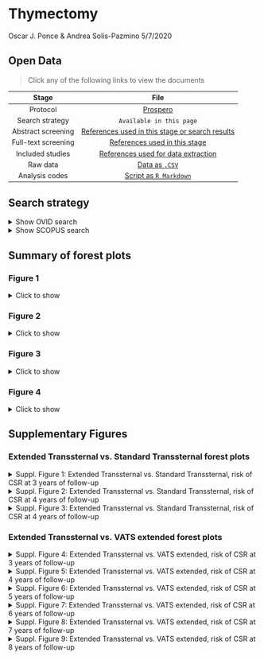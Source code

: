 Thymectomy
================
Oscar J. Ponce & Andrea Solis-Pazmino
5/7/2020

## Open Data

> Click any of the following links to view the documents

|        Stage        |                                                                              File                                                                              |
| :-----------------: | :------------------------------------------------------------------------------------------------------------------------------------------------------------: |
|      Protocol       |                                       [Prospero](https://www.crd.york.ac.uk/prospero/display_record.php?RecordID=166827)                                       |
|   Search strategy   |                                                                    `Available in this page`                                                                    |
| Abstract screening  | [References used in this stage or search results](https://github.com/ponceoscarj/Thymectomy/blob/master/Screening_results/articles_for_abstract_screening.txt) |
| Full-text screening |          [References used in this stage](https://github.com/ponceoscarj/Thymectomy/blob/master/Screening_results/articles_for_fulltext_screening.txt)          |
|  Included studies   |              [References used for data extraction](https://github.com/ponceoscarj/Thymectomy/blob/master/Screening_results/included_articles.txt)              |
|      Raw data       |                              [Data as `.CSV`](https://github.com/ponceoscarj/Thymectomy/blob/master/Data/thymectomy_outcomes.csv)                              |
|   Analysis codes    |                             [Script as `R Markdown`](https://github.com/ponceoscarj/Thymectomy/blob/master/Thymectomy_results.Rmd)                             |

## Search strategy

<details>

<summary>Show OVID search</summary>

<!--html_preserve-->

<style>html {
  font-family: -apple-system, BlinkMacSystemFont, 'Segoe UI', Roboto, Oxygen, Ubuntu, Cantarell, 'Helvetica Neue', 'Fira Sans', 'Droid Sans', Arial, sans-serif;
}

#idvigjcqkk .gt_table {
  display: table;
  border-collapse: collapse;
  margin-left: auto;
  margin-right: auto;
  color: #333333;
  font-size: small;
  background-color: #FFFFFF;
  width: auto;
  border-top-style: solid;
  border-top-width: 2px;
  border-top-color: #A8A8A8;
  border-right-style: none;
  border-right-width: 2px;
  border-right-color: #D3D3D3;
  border-bottom-style: solid;
  border-bottom-width: 2px;
  border-bottom-color: #A8A8A8;
  border-left-style: none;
  border-left-width: 2px;
  border-left-color: #D3D3D3;
}

#idvigjcqkk .gt_heading {
  background-color: #FFFFFF;
  text-align: center;
  border-bottom-color: #FFFFFF;
  border-left-style: none;
  border-left-width: 1px;
  border-left-color: #D3D3D3;
  border-right-style: none;
  border-right-width: 1px;
  border-right-color: #D3D3D3;
}

#idvigjcqkk .gt_title {
  color: #333333;
  font-size: 125%;
  font-weight: initial;
  padding-top: 4px;
  padding-bottom: 4px;
  border-bottom-color: #FFFFFF;
  border-bottom-width: 0;
}

#idvigjcqkk .gt_subtitle {
  color: #333333;
  font-size: 85%;
  font-weight: initial;
  padding-top: 0;
  padding-bottom: 4px;
  border-top-color: #FFFFFF;
  border-top-width: 0;
}

#idvigjcqkk .gt_bottom_border {
  border-bottom-style: solid;
  border-bottom-width: 2px;
  border-bottom-color: #D3D3D3;
}

#idvigjcqkk .gt_col_headings {
  border-top-style: solid;
  border-top-width: 0.5px;
  border-top-color: #D3D3D3;
  border-bottom-style: solid;
  border-bottom-width: 0.5px;
  border-bottom-color: #D3D3D3;
  border-left-style: none;
  border-left-width: 1px;
  border-left-color: #D3D3D3;
  border-right-style: none;
  border-right-width: 1px;
  border-right-color: #D3D3D3;
}

#idvigjcqkk .gt_col_heading {
  color: #333333;
  background-color: #FFFFFF;
  font-size: 100%;
  font-weight: normal;
  text-transform: inherit;
  border-left-style: none;
  border-left-width: 1px;
  border-left-color: #D3D3D3;
  border-right-style: none;
  border-right-width: 1px;
  border-right-color: #D3D3D3;
  vertical-align: bottom;
  padding-top: 5px;
  padding-bottom: 6px;
  padding-left: 5px;
  padding-right: 5px;
  overflow-x: hidden;
}

#idvigjcqkk .gt_column_spanner_outer {
  color: #333333;
  background-color: #FFFFFF;
  font-size: 100%;
  font-weight: normal;
  text-transform: inherit;
  padding-top: 0;
  padding-bottom: 0;
  padding-left: 4px;
  padding-right: 4px;
}

#idvigjcqkk .gt_column_spanner_outer:first-child {
  padding-left: 0;
}

#idvigjcqkk .gt_column_spanner_outer:last-child {
  padding-right: 0;
}

#idvigjcqkk .gt_column_spanner {
  border-bottom-style: solid;
  border-bottom-width: 0.5px;
  border-bottom-color: #D3D3D3;
  vertical-align: bottom;
  padding-top: 5px;
  padding-bottom: 6px;
  overflow-x: hidden;
  display: inline-block;
  width: 100%;
}

#idvigjcqkk .gt_group_heading {
  padding: 8px;
  color: #333333;
  background-color: #FFFFFF;
  font-size: 100%;
  font-weight: initial;
  text-transform: inherit;
  border-top-style: solid;
  border-top-width: 2px;
  border-top-color: #D3D3D3;
  border-bottom-style: solid;
  border-bottom-width: 2px;
  border-bottom-color: #D3D3D3;
  border-left-style: none;
  border-left-width: 1px;
  border-left-color: #D3D3D3;
  border-right-style: none;
  border-right-width: 1px;
  border-right-color: #D3D3D3;
  vertical-align: middle;
}

#idvigjcqkk .gt_empty_group_heading {
  padding: 0.5px;
  color: #333333;
  background-color: #FFFFFF;
  font-size: 100%;
  font-weight: initial;
  border-top-style: solid;
  border-top-width: 2px;
  border-top-color: #D3D3D3;
  border-bottom-style: solid;
  border-bottom-width: 2px;
  border-bottom-color: #D3D3D3;
  vertical-align: middle;
}

#idvigjcqkk .gt_striped {
  background-color: rgba(128, 128, 128, 0.05);
}

#idvigjcqkk .gt_from_md > :first-child {
  margin-top: 0;
}

#idvigjcqkk .gt_from_md > :last-child {
  margin-bottom: 0;
}

#idvigjcqkk .gt_row {
  padding-top: 5px;
  padding-bottom: 5px;
  padding-left: 5px;
  padding-right: 5px;
  margin: 10px;
  border-top-style: solid;
  border-top-width: 1px;
  border-top-color: #D3D3D3;
  border-left-style: none;
  border-left-width: 1px;
  border-left-color: #D3D3D3;
  border-right-style: none;
  border-right-width: 1px;
  border-right-color: #D3D3D3;
  vertical-align: middle;
  overflow-x: hidden;
}

#idvigjcqkk .gt_stub {
  color: #333333;
  background-color: #FFFFFF;
  font-size: 100%;
  font-weight: initial;
  text-transform: inherit;
  border-right-style: solid;
  border-right-width: 2px;
  border-right-color: #D3D3D3;
  padding-left: 12px;
}

#idvigjcqkk .gt_summary_row {
  color: #333333;
  background-color: #FFFFFF;
  text-transform: inherit;
  padding-top: 8px;
  padding-bottom: 8px;
  padding-left: 5px;
  padding-right: 5px;
}

#idvigjcqkk .gt_first_summary_row {
  padding-top: 8px;
  padding-bottom: 8px;
  padding-left: 5px;
  padding-right: 5px;
  border-top-style: solid;
  border-top-width: 2px;
  border-top-color: #D3D3D3;
}

#idvigjcqkk .gt_grand_summary_row {
  color: #333333;
  background-color: #FFFFFF;
  text-transform: inherit;
  padding-top: 8px;
  padding-bottom: 8px;
  padding-left: 5px;
  padding-right: 5px;
}

#idvigjcqkk .gt_first_grand_summary_row {
  padding-top: 8px;
  padding-bottom: 8px;
  padding-left: 5px;
  padding-right: 5px;
  border-top-style: double;
  border-top-width: 6px;
  border-top-color: #D3D3D3;
}

#idvigjcqkk .gt_table_body {
  border-top-style: solid;
  border-top-width: 2px;
  border-top-color: #D3D3D3;
  border-bottom-style: solid;
  border-bottom-width: 2px;
  border-bottom-color: #D3D3D3;
}

#idvigjcqkk .gt_footnotes {
  color: #333333;
  background-color: #FFFFFF;
  border-bottom-style: none;
  border-bottom-width: 2px;
  border-bottom-color: #D3D3D3;
  border-left-style: none;
  border-left-width: 2px;
  border-left-color: #D3D3D3;
  border-right-style: none;
  border-right-width: 2px;
  border-right-color: #D3D3D3;
}

#idvigjcqkk .gt_footnote {
  margin: 0px;
  font-size: 90%;
  padding: 4px;
}

#idvigjcqkk .gt_sourcenotes {
  color: #333333;
  background-color: #FFFFFF;
  border-bottom-style: none;
  border-bottom-width: 2px;
  border-bottom-color: #D3D3D3;
  border-left-style: none;
  border-left-width: 2px;
  border-left-color: #D3D3D3;
  border-right-style: none;
  border-right-width: 2px;
  border-right-color: #D3D3D3;
}

#idvigjcqkk .gt_sourcenote {
  font-size: 90%;
  padding: 4px;
}

#idvigjcqkk .gt_left {
  text-align: left;
}

#idvigjcqkk .gt_center {
  text-align: center;
}

#idvigjcqkk .gt_right {
  text-align: right;
  font-variant-numeric: tabular-nums;
}

#idvigjcqkk .gt_font_normal {
  font-weight: normal;
}

#idvigjcqkk .gt_font_bold {
  font-weight: bold;
}

#idvigjcqkk .gt_font_italic {
  font-style: italic;
}

#idvigjcqkk .gt_super {
  font-size: 65%;
}

#idvigjcqkk .gt_footnote_marks {
  font-style: italic;
  font-size: 65%;
}
</style>

<div id="idvigjcqkk" style="overflow-x:auto;overflow-y:auto;width:auto;height:auto;">

<table class="gt_table">

<thead class="gt_header">

<tr>

<th colspan="2" class="gt_heading gt_title gt_font_normal" style>

<strong>Ovid Search</strong>

</th>

</tr>

<tr>

<th colspan="2" class="gt_heading gt_subtitle gt_font_normal gt_bottom_border" style>

Databases: EBM Reviews - Cochrane Central Register of Controlled Trials
April 2019, EBM Reviews - Cochrane Database of Systematic Reviews 2005
to May 2, 2019, Embase 1974 to 2019 May 03, Ovid MEDLINE(R) and Epub
Ahead of Print, In-Process & Other Non-Indexed Citations and Daily 1946
to May 03, 2019

</th>

</tr>

</thead>

<thead class="gt_col_headings">

<tr>

<th class="gt_col_heading gt_columns_bottom_border gt_left" rowspan="1" colspan="1">

<strong>Search <br> line</strong>

</th>

<th class="gt_col_heading gt_columns_bottom_border gt_left" rowspan="1" colspan="1">

<strong>Search <br> terms</strong>

</th>

</tr>

</thead>

<tbody class="gt_table_body">

<tr>

<td class="gt_row gt_left">

1

</td>

<td class="gt_row gt_left">

exp Myasthenia Gravis/

</td>

</tr>

<tr>

<td class="gt_row gt_left">

2

</td>

<td class="gt_row gt_left">

(“erb goldflam disease” or “myasthenia gravis”).ti,ab,hw,kw.

</td>

</tr>

<tr>

<td class="gt_row gt_left">

3

</td>

<td class="gt_row gt_left">

1 or 2

</td>

</tr>

<tr>

<td class="gt_row gt_left">

4

</td>

<td class="gt_row gt_left">

exp Thymectomy/

</td>

</tr>

<tr>

<td class="gt_row gt_left">

5

</td>

<td class="gt_row gt_left">

((thymus adj3 (extirpation\* or remov*)) or thymectom* or
thymectomia\*).ti,ab,hw,kw.

</td>

</tr>

<tr>

<td class="gt_row gt_left">

6

</td>

<td class="gt_row gt_left">

4 or 5

</td>

</tr>

<tr>

<td class="gt_row gt_left">

7

</td>

<td class="gt_row gt_left">

3 and 6

</td>

</tr>

<tr>

<td class="gt_row gt_left">

8

</td>

<td class="gt_row gt_left">

exp meta analysis/

</td>

</tr>

<tr>

<td class="gt_row gt_left">

9

</td>

<td class="gt_row gt_left">

exp Meta-Analysis as Topic/

</td>

</tr>

<tr>

<td class="gt_row gt_left">

10

</td>

<td class="gt_row gt_left">

exp “systematic review”/

</td>

</tr>

<tr>

<td class="gt_row gt_left">

11

</td>

<td class="gt_row gt_left">

exp controlled study/

</td>

</tr>

<tr>

<td class="gt_row gt_left">

12

</td>

<td class="gt_row gt_left">

exp Randomized Controlled Trial/

</td>

</tr>

<tr>

<td class="gt_row gt_left">

13

</td>

<td class="gt_row gt_left">

exp triple blind procedure/

</td>

</tr>

<tr>

<td class="gt_row gt_left">

14

</td>

<td class="gt_row gt_left">

exp Double-Blind Method/

</td>

</tr>

<tr>

<td class="gt_row gt_left">

15

</td>

<td class="gt_row gt_left">

exp Single-Blind Method/

</td>

</tr>

<tr>

<td class="gt_row gt_left">

16

</td>

<td class="gt_row gt_left">

exp latin square design/

</td>

</tr>

<tr>

<td class="gt_row gt_left">

17

</td>

<td class="gt_row gt_left">

exp Placebos/

</td>

</tr>

<tr>

<td class="gt_row gt_left">

18

</td>

<td class="gt_row gt_left">

exp Placebo Effect/

</td>

</tr>

<tr>

<td class="gt_row gt_left">

19

</td>

<td class="gt_row gt_left">

exp comparative study/

</td>

</tr>

<tr>

<td class="gt_row gt_left">

20

</td>

<td class="gt_row gt_left">

exp intervention studies/

</td>

</tr>

<tr>

<td class="gt_row gt_left">

21

</td>

<td class="gt_row gt_left">

exp Cross-Sectional Studies/

</td>

</tr>

<tr>

<td class="gt_row gt_left">

22

</td>

<td class="gt_row gt_left">

exp Cohort Studies/

</td>

</tr>

<tr>

<td class="gt_row gt_left">

23

</td>

<td class="gt_row gt_left">

exp longitudinal study/

</td>

</tr>

<tr>

<td class="gt_row gt_left">

24

</td>

<td class="gt_row gt_left">

exp retrospective study/

</td>

</tr>

<tr>

<td class="gt_row gt_left">

25

</td>

<td class="gt_row gt_left">

exp prospective study/

</td>

</tr>

<tr>

<td class="gt_row gt_left">

26

</td>

<td class="gt_row gt_left">

exp observational study/

</td>

</tr>

<tr>

<td class="gt_row gt_left">

27

</td>

<td class="gt_row gt_left">

exp clinical trial/

</td>

</tr>

<tr>

<td class="gt_row gt_left">

28

</td>

<td class="gt_row gt_left">

clinical study/

</td>

</tr>

<tr>

<td class="gt_row gt_left">

29

</td>

<td class="gt_row gt_left">

exp Evaluation Studies/

</td>

</tr>

<tr>

<td class="gt_row gt_left">

30

</td>

<td class="gt_row gt_left">

exp Evaluation Studies as Topic/

</td>

</tr>

<tr>

<td class="gt_row gt_left">

31

</td>

<td class="gt_row gt_left">

exp experimental study/

</td>

</tr>

<tr>

<td class="gt_row gt_left">

32

</td>

<td class="gt_row gt_left">

exp quasi experimental study/

</td>

</tr>

<tr>

<td class="gt_row gt_left">

33

</td>

<td class="gt_row gt_left">

exp case-control studies/

</td>

</tr>

<tr>

<td class="gt_row gt_left">

34

</td>

<td class="gt_row gt_left">

exp confidence interval/

</td>

</tr>

<tr>

<td class="gt_row gt_left">

35

</td>

<td class="gt_row gt_left">

exp regression analysis/

</td>

</tr>

<tr>

<td class="gt_row gt_left">

36

</td>

<td class="gt_row gt_left">

exp proportional hazards model/

</td>

</tr>

<tr>

<td class="gt_row gt_left">

37

</td>

<td class="gt_row gt_left">

exp multivariate analysis/

</td>

</tr>

<tr>

<td class="gt_row gt_left">

38

</td>

<td class="gt_row gt_left">

exp follow up studies/

</td>

</tr>

<tr>

<td class="gt_row gt_left">

39

</td>

<td class="gt_row gt_left">

((meta adj analys*) or metaanalys* or (systematic\* adj3 review*) or
(control* adj3 study) or (control\* adj3 trial) or (randomized adj3
study) or (randomized adj3 trial) or (randomised adj3 study) or
(randomised adj3 trial) or “pragmatic clinical trial” or (random\* adj1
allocat*) or (doubl* adj blind*) or (doubl* adj mask*) or (singl* adj
blind*) or (singl* adj mask*) or (tripl* adj blind*) or (tripl* adj
mask*) or (trebl* adj blind*) or (trebl* adj mask*) or “latin square” or
placebo* or nocebo\* or multivariate or “comparative study” or
“comparative survey” or “comparative analysis” or (intervention\* adj2
study) or (intervention\* adj2 trial) or “cross-sectional study” or
“cross-sectional analysis” or “cross-sectional survey” or
“cross-sectional design” or “prevalence study” or “prevalence
analysis” or “prevalence survey” or “disease frequency study” or
“disease frequency analysis” or “disease frequency survey” or cohort\*
or “longitudinal study” or “longitudinal survey” or “longitudinal
analysis” or “longitudinal evaluation” or longitudinal\* or
((retrospective or “ex post facto”) adj3 (study or survey or analysis or
design)) or retrospectiv\* or “prospective study” or “prospective
survey” or “prospective analysis” or prospectiv\* or ((“follow-up” or
followup) adj (stud\* or survey or analysis)) or ((observation or
observational) adj (study or survey or analysis)) or “case study” or
“case series” or “clinical series” or “case studies” or “clinical
study” or “clinical trial” or ((“phase 0” or “phase 1” or “phase I” or
“phase 2” or “phase II” or “phase 3” or “phase III” or “phase 4” or
“phase IV”) adj5 (trial or study)) or “evaluation study” or
“evaluation survey” or “evaluation analysis” or “experimental study”
or “experimental analysis” or “quasi experimental study” or “quasi
experimental analysis” or “quasiexperimental study” or
“quasiexperimental analysis” or ((correlation\* adj2 study) or
(correlation\* adj2 analys*)) or “case control study” or “case base
study” or “case referrent study” or “case referent study” or “case
referent study” or “case compeer study” or “case comparison study” or
“matched case control” or “multicenter study” or “multi-center study”
or “odds ratio” or “confidence interval” or “regression analysis” or
“least square” or “least squares” or (hazard* adj (model\* or analys\*
or regression or ratio or ratios)) or “Cox model” or “Cox multivariate
analyses” or “Cox multivariate analysis” or “Cox regression” or “Cox
survival analyses” or “Cox survival analysis” or “Cox survival model” or
“change analysis” or ((study or trial or random\* or control*) and
compar*)).mp,pt.

</td>

</tr>

<tr>

<td class="gt_row gt_left">

40

</td>

<td class="gt_row gt_left">

or/8-39

</td>

</tr>

<tr>

<td class="gt_row gt_left">

41

</td>

<td class="gt_row gt_left">

7 and 40

</td>

</tr>

<tr>

<td class="gt_row gt_left">

42

</td>

<td class="gt_row gt_left">

limit 41 to (“all adult (19 plus years)” or “young adult (19 to 24
years)” or “adult (19 to 44 years)” or “young adult and adult (19-24 and
19-44)” or “middle age (45 to 64 years)” or “middle aged (45 plus
years)” or “all aged (65 and over)” or “aged (80 and over)”) \[Limit
not valid in CCTR,CDSR,Embase; records were retained\]

</td>

</tr>

<tr>

<td class="gt_row gt_left">

43

</td>

<td class="gt_row gt_left">

limit 42 to (adult \<18 to 64 years\> or aged \<65+ years\>) \[Limit not
valid in CCTR,CDSR,Ovid MEDLINE(R),Ovid MEDLINE(R) Daily Update,Ovid
MEDLINE(R) In-Process,Ovid MEDLINE(R) Publisher; records were retained\]

</td>

</tr>

<tr>

<td class="gt_row gt_left">

44

</td>

<td class="gt_row gt_left">

limit 41 to (“all infant (birth to 23 months)” or “all child (0 to 18
years)” or “newborn infant (birth to 1 month)” or “infant (1 to 23
months)” or “preschool child (2 to 5 years)” or “child (6 to 12 years)”
or “adolescent (13 to 18 years)”) \[Limit not valid in CCTR,CDSR,Embase;
records were retained\]

</td>

</tr>

<tr>

<td class="gt_row gt_left">

45

</td>

<td class="gt_row gt_left">

limit 44 to (embryo or infant or child or preschool child \<1 to 6
years\> or school child \<7 to 12 years\> or adolescent \<13 to 17
years\>) \[Limit not valid in CCTR,CDSR,Ovid MEDLINE(R),Ovid MEDLINE(R)
Daily Update,Ovid MEDLINE(R) In-Process,Ovid MEDLINE(R) Publisher;
records were retained\]

</td>

</tr>

<tr>

<td class="gt_row gt_left">

46

</td>

<td class="gt_row gt_left">

45 not 43

</td>

</tr>

<tr>

<td class="gt_row gt_left">

47

</td>

<td class="gt_row gt_left">

41 not 46

</td>

</tr>

<tr>

<td class="gt_row gt_left">

48

</td>

<td class="gt_row gt_left">

limit 47 to (editorial or erratum or note or addresses or autobiography
or bibliography or biography or blogs or comment or dictionary or
directory or interactive tutorial or interview or lectures or legal
cases or legislation or news or newspaper article or overall or patient
education handout or periodical index or portraits or published erratum
or video-audio media or webcasts) \[Limit not valid in
CCTR,CDSR,Embase,Ovid MEDLINE(R),Ovid MEDLINE(R) Daily Update,Ovid
MEDLINE(R) In-Process,Ovid MEDLINE(R) Publisher; records were retained\]

</td>

</tr>

<tr>

<td class="gt_row gt_left">

49

</td>

<td class="gt_row gt_left">

from 48 keep 1-2

</td>

</tr>

<tr>

<td class="gt_row gt_left">

50

</td>

<td class="gt_row gt_left">

(47 not 48) or 49

</td>

</tr>

<tr>

<td class="gt_row gt_left">

51

</td>

<td class="gt_row gt_left">

remove duplicates from 50

</td>

</tr>

</tbody>

</table>

</div>

<!--/html_preserve-->

</details>

<details>

<summary>Show SCOPUS search</summary>

<!--html_preserve-->

<style>html {
  font-family: -apple-system, BlinkMacSystemFont, 'Segoe UI', Roboto, Oxygen, Ubuntu, Cantarell, 'Helvetica Neue', 'Fira Sans', 'Droid Sans', Arial, sans-serif;
}

#ntqgaccnyi .gt_table {
  display: table;
  border-collapse: collapse;
  margin-left: auto;
  margin-right: auto;
  color: #333333;
  font-size: small;
  background-color: #FFFFFF;
  width: auto;
  border-top-style: solid;
  border-top-width: 2px;
  border-top-color: #A8A8A8;
  border-right-style: none;
  border-right-width: 2px;
  border-right-color: #D3D3D3;
  border-bottom-style: solid;
  border-bottom-width: 2px;
  border-bottom-color: #A8A8A8;
  border-left-style: none;
  border-left-width: 2px;
  border-left-color: #D3D3D3;
}

#ntqgaccnyi .gt_heading {
  background-color: #FFFFFF;
  text-align: center;
  border-bottom-color: #FFFFFF;
  border-left-style: none;
  border-left-width: 1px;
  border-left-color: #D3D3D3;
  border-right-style: none;
  border-right-width: 1px;
  border-right-color: #D3D3D3;
}

#ntqgaccnyi .gt_title {
  color: #333333;
  font-size: 125%;
  font-weight: initial;
  padding-top: 4px;
  padding-bottom: 4px;
  border-bottom-color: #FFFFFF;
  border-bottom-width: 0;
}

#ntqgaccnyi .gt_subtitle {
  color: #333333;
  font-size: 85%;
  font-weight: initial;
  padding-top: 0;
  padding-bottom: 4px;
  border-top-color: #FFFFFF;
  border-top-width: 0;
}

#ntqgaccnyi .gt_bottom_border {
  border-bottom-style: solid;
  border-bottom-width: 2px;
  border-bottom-color: #D3D3D3;
}

#ntqgaccnyi .gt_col_headings {
  border-top-style: solid;
  border-top-width: 0.5px;
  border-top-color: #D3D3D3;
  border-bottom-style: solid;
  border-bottom-width: 0.5px;
  border-bottom-color: #D3D3D3;
  border-left-style: none;
  border-left-width: 1px;
  border-left-color: #D3D3D3;
  border-right-style: none;
  border-right-width: 1px;
  border-right-color: #D3D3D3;
}

#ntqgaccnyi .gt_col_heading {
  color: #333333;
  background-color: #FFFFFF;
  font-size: 100%;
  font-weight: normal;
  text-transform: inherit;
  border-left-style: none;
  border-left-width: 1px;
  border-left-color: #D3D3D3;
  border-right-style: none;
  border-right-width: 1px;
  border-right-color: #D3D3D3;
  vertical-align: bottom;
  padding-top: 5px;
  padding-bottom: 6px;
  padding-left: 5px;
  padding-right: 5px;
  overflow-x: hidden;
}

#ntqgaccnyi .gt_column_spanner_outer {
  color: #333333;
  background-color: #FFFFFF;
  font-size: 100%;
  font-weight: normal;
  text-transform: inherit;
  padding-top: 0;
  padding-bottom: 0;
  padding-left: 4px;
  padding-right: 4px;
}

#ntqgaccnyi .gt_column_spanner_outer:first-child {
  padding-left: 0;
}

#ntqgaccnyi .gt_column_spanner_outer:last-child {
  padding-right: 0;
}

#ntqgaccnyi .gt_column_spanner {
  border-bottom-style: solid;
  border-bottom-width: 0.5px;
  border-bottom-color: #D3D3D3;
  vertical-align: bottom;
  padding-top: 5px;
  padding-bottom: 6px;
  overflow-x: hidden;
  display: inline-block;
  width: 100%;
}

#ntqgaccnyi .gt_group_heading {
  padding: 8px;
  color: #333333;
  background-color: #FFFFFF;
  font-size: 100%;
  font-weight: initial;
  text-transform: inherit;
  border-top-style: solid;
  border-top-width: 2px;
  border-top-color: #D3D3D3;
  border-bottom-style: solid;
  border-bottom-width: 2px;
  border-bottom-color: #D3D3D3;
  border-left-style: none;
  border-left-width: 1px;
  border-left-color: #D3D3D3;
  border-right-style: none;
  border-right-width: 1px;
  border-right-color: #D3D3D3;
  vertical-align: middle;
}

#ntqgaccnyi .gt_empty_group_heading {
  padding: 0.5px;
  color: #333333;
  background-color: #FFFFFF;
  font-size: 100%;
  font-weight: initial;
  border-top-style: solid;
  border-top-width: 2px;
  border-top-color: #D3D3D3;
  border-bottom-style: solid;
  border-bottom-width: 2px;
  border-bottom-color: #D3D3D3;
  vertical-align: middle;
}

#ntqgaccnyi .gt_striped {
  background-color: rgba(128, 128, 128, 0.05);
}

#ntqgaccnyi .gt_from_md > :first-child {
  margin-top: 0;
}

#ntqgaccnyi .gt_from_md > :last-child {
  margin-bottom: 0;
}

#ntqgaccnyi .gt_row {
  padding-top: 5px;
  padding-bottom: 5px;
  padding-left: 5px;
  padding-right: 5px;
  margin: 10px;
  border-top-style: solid;
  border-top-width: 1px;
  border-top-color: #D3D3D3;
  border-left-style: none;
  border-left-width: 1px;
  border-left-color: #D3D3D3;
  border-right-style: none;
  border-right-width: 1px;
  border-right-color: #D3D3D3;
  vertical-align: middle;
  overflow-x: hidden;
}

#ntqgaccnyi .gt_stub {
  color: #333333;
  background-color: #FFFFFF;
  font-size: 100%;
  font-weight: initial;
  text-transform: inherit;
  border-right-style: solid;
  border-right-width: 2px;
  border-right-color: #D3D3D3;
  padding-left: 12px;
}

#ntqgaccnyi .gt_summary_row {
  color: #333333;
  background-color: #FFFFFF;
  text-transform: inherit;
  padding-top: 8px;
  padding-bottom: 8px;
  padding-left: 5px;
  padding-right: 5px;
}

#ntqgaccnyi .gt_first_summary_row {
  padding-top: 8px;
  padding-bottom: 8px;
  padding-left: 5px;
  padding-right: 5px;
  border-top-style: solid;
  border-top-width: 2px;
  border-top-color: #D3D3D3;
}

#ntqgaccnyi .gt_grand_summary_row {
  color: #333333;
  background-color: #FFFFFF;
  text-transform: inherit;
  padding-top: 8px;
  padding-bottom: 8px;
  padding-left: 5px;
  padding-right: 5px;
}

#ntqgaccnyi .gt_first_grand_summary_row {
  padding-top: 8px;
  padding-bottom: 8px;
  padding-left: 5px;
  padding-right: 5px;
  border-top-style: double;
  border-top-width: 6px;
  border-top-color: #D3D3D3;
}

#ntqgaccnyi .gt_table_body {
  border-top-style: solid;
  border-top-width: 2px;
  border-top-color: #D3D3D3;
  border-bottom-style: solid;
  border-bottom-width: 2px;
  border-bottom-color: #D3D3D3;
}

#ntqgaccnyi .gt_footnotes {
  color: #333333;
  background-color: #FFFFFF;
  border-bottom-style: none;
  border-bottom-width: 2px;
  border-bottom-color: #D3D3D3;
  border-left-style: none;
  border-left-width: 2px;
  border-left-color: #D3D3D3;
  border-right-style: none;
  border-right-width: 2px;
  border-right-color: #D3D3D3;
}

#ntqgaccnyi .gt_footnote {
  margin: 0px;
  font-size: 90%;
  padding: 4px;
}

#ntqgaccnyi .gt_sourcenotes {
  color: #333333;
  background-color: #FFFFFF;
  border-bottom-style: none;
  border-bottom-width: 2px;
  border-bottom-color: #D3D3D3;
  border-left-style: none;
  border-left-width: 2px;
  border-left-color: #D3D3D3;
  border-right-style: none;
  border-right-width: 2px;
  border-right-color: #D3D3D3;
}

#ntqgaccnyi .gt_sourcenote {
  font-size: 90%;
  padding: 4px;
}

#ntqgaccnyi .gt_left {
  text-align: left;
}

#ntqgaccnyi .gt_center {
  text-align: center;
}

#ntqgaccnyi .gt_right {
  text-align: right;
  font-variant-numeric: tabular-nums;
}

#ntqgaccnyi .gt_font_normal {
  font-weight: normal;
}

#ntqgaccnyi .gt_font_bold {
  font-weight: bold;
}

#ntqgaccnyi .gt_font_italic {
  font-style: italic;
}

#ntqgaccnyi .gt_super {
  font-size: 65%;
}

#ntqgaccnyi .gt_footnote_marks {
  font-style: italic;
  font-size: 65%;
}
</style>

<div id="ntqgaccnyi" style="overflow-x:auto;overflow-y:auto;width:auto;height:auto;">

<table class="gt_table">

<thead class="gt_header">

<tr>

<th colspan="2" class="gt_heading gt_title gt_font_normal" style>

<strong>Scopus Search</strong>

</th>

</tr>

<tr>

<th colspan="2" class="gt_heading gt_subtitle gt_font_normal gt_bottom_border" style>

</th>

</tr>

</thead>

<thead class="gt_col_headings">

<tr>

<th class="gt_col_heading gt_columns_bottom_border gt_left" rowspan="1" colspan="1">

<strong>Search <br> line</strong>

</th>

<th class="gt_col_heading gt_columns_bottom_border gt_left" rowspan="1" colspan="1">

<strong>Search <br> terms</strong>

</th>

</tr>

</thead>

<tbody class="gt_table_body">

<tr>

<td class="gt_row gt_left">

1

</td>

<td class="gt_row gt_left">

TITLE-ABS-KEY(“erb goldflam disease” OR “myasthenia gravis”)

</td>

</tr>

<tr>

<td class="gt_row gt_left">

2

</td>

<td class="gt_row gt_left">

TITLE-ABS-KEY((thymus W/3 (extirpation\* or remov*)) OR thymectom* OR
thymectomia\*)

</td>

</tr>

<tr>

<td class="gt_row gt_left">

3

</td>

<td class="gt_row gt_left">

TITLE-ABS-KEY((meta W/1 analys*) OR metaanalys* OR (systematic\* W/3
review*) OR (control* W/3 study) OR (control\* W/3 trial) OR (randomized
W/3 study) OR (randomized W/3 trial) OR (randomised W/3 study) OR
(randomised W/3 trial) OR “pragmatic clinical trial” OR (random\* W/1
allocat*) OR (doubl* W/1 blind*) OR (doubl* W/1 mask*) OR (singl* W/1
blind*) OR (singl* W/1 mask*) OR (tripl* W/1 blind*) OR (tripl* W/1
mask*) OR (trebl* W/1 blind*) OR (trebl* W/1 mask*) OR “latin square” OR
placebo* OR nocebo\* OR multivariate OR “comparative study” OR
“comparative survey” OR “comparative analysis” OR (intervention\* W/2
study) OR (intervention\* W/2 trial) OR “cross-sectional study” OR
“cross-sectional analysis” OR “cross-sectional survey” OR
“cross-sectional design” OR “prevalence study” OR “prevalence
analysis” OR “prevalence survey” OR “disease frequency study” OR
“disease frequency analysis” OR “disease frequency survey” OR cohort\*
OR “longitudinal study” OR “longitudinal survey” OR “longitudinal
analysis” OR “longitudinal evaluation” OR longitudinal\* OR
((retrospective OR “ex post facto”) W/3 (study OR survey OR analysis OR
design)) OR retrospectiv\* OR “prospective study” OR “prospective
survey” OR “prospective analysis” OR prospectiv\* OR ((“follow-up” or
followup) W/1 (stud\* or survey or analysis)) OR ((observation or
observational) W/1 (study or survey or analysis)) OR “case study” OR
“case series” OR “clinical series” OR “case studies” OR “clinical
study” OR “clinical trial” OR ((“phase 0” or “phase 1” or “phase I” or
“phase 2” or “phase II” or “phase 3” or “phase III” or “phase 4” or
“phase IV”) W/5 (trial or study)) OR “evaluation study” OR “evaluation
survey” OR “evaluation analysis” OR “experimental study” OR
“experimental analysis” OR “quasi experimental study” OR “quasi
experimental analysis” OR “quasiexperimental study” OR
“quasiexperimental analysis” OR ((correlation\* W/2 study) OR
(correlation\* W/2 analys*)) OR “case control study” OR “case base
study” OR “case referrent study” OR “case referent study” OR “case
referent study” OR “case compeer study” OR “case comparison study” OR
“matched case control” OR “multicenter study” OR “multi-center study”
OR “odds ratio” OR “confidence interval” OR “regression analysis” OR
“least square” OR “least squares” OR (hazard* W/1 (model\* OR analys\*
OR regression or ratio or ratios)) OR “Cox model” OR “Cox multivariate
analyses” OR “Cox multivariate analysis” OR “Cox regression” OR “Cox
survival analyses” OR “Cox survival analysis” OR “Cox survival model” OR
“change analysis” OR ((study OR trial OR random\* OR control*) AND
compar*))

</td>

</tr>

<tr>

<td class="gt_row gt_left">

4

</td>

<td class="gt_row gt_left">

1 and 2 and 3

</td>

</tr>

<tr>

<td class="gt_row gt_left">

5

</td>

<td class="gt_row gt_left">

TITLE-ABS-KEY(newborn\* or neonat\* or infant\* or toddler\* or child\*
or adolescent\* or paediatric\* or pediatric\* or girl or girls or boy
or boys or teen or teens or teenager\* or preschooler\* or
“pre-schooler*" or preteen or preteens or "pre-teen" or "pre-teens" or
youth or youths) AND NOT TITLE-ABS-KEY(adult or adults or "middle age"
or "middle aged" OR elderly OR geriatric* OR”old people" OR “old
person*" OR "older people" OR "older person*” OR “very old”)

</td>

</tr>

<tr>

<td class="gt_row gt_left">

6

</td>

<td class="gt_row gt_left">

4 and not 5

</td>

</tr>

<tr>

<td class="gt_row gt_left">

7

</td>

<td class="gt_row gt_left">

DOCTYPE(ed) OR DOCTYPE(bk) OR DOCTYPE(er) OR DOCTYPE(no) OR DOCTYPE(sh)

</td>

</tr>

<tr>

<td class="gt_row gt_left">

8

</td>

<td class="gt_row gt_left">

6 and not 7

</td>

</tr>

<tr>

<td class="gt_row gt_left">

9

</td>

<td class="gt_row gt_left">

INDEX(embase) OR INDEX(medline) OR PMID(0\* OR 1\* OR 2\* OR 3\* OR 4\*
OR 5\* OR 6\* OR 7\* OR 8\* OR 9\*)

</td>

</tr>

<tr>

<td class="gt_row gt_left">

10

</td>

<td class="gt_row gt_left">

8 and not 9

</td>

</tr>

</tbody>

</table>

</div>

<!--/html_preserve-->

</details>

## Summary of forest plots

### Figure 1

<details>

<summary>Click to show</summary>

*Risk of achieving Complete Stable Remission in patients with myasthenia
gravis who underwent* ***Transsternal thymectomy*** *vs.*
***Transsternal thymectomy*** *at different follow-ups*

![](Thymectomy_results_files/figure-gfm/unnamed-chunk-1-1.svg)<!-- -->

> To generate this forest plot, we used information from Supplementary
> Figures 1 to 3.

</details>

### Figure 2

<details>

<summary>Click to show</summary>

*Risk of achieving Complete Stable Remission in patients with myasthenia
gravis who underwent* ***Transsternal Thymectomy*** *vs.* ***Minimally
Invasive Thymectomy*** *at different follow-ups*
![](Thymectomy_results_files/figure-gfm/unnamed-chunk-2-1.svg)<!-- -->

> To generate this forest plot, we used information from Supplementary
> Figures 4 to 9.

</details>

### Figure 3

<details>

<summary>Click to show</summary>

*Risk of achieving Complete Stable Remission in patients with myasthenia
gravis who underwent* ***Minimally Invasive Thymectomy*** *vs.*
***Minimally Invasive Thymectomy*** *at different follow-ups*

![](Thymectomy_results_files/figure-gfm/unnamed-chunk-3-1.svg)<!-- -->

</details>

### Figure 4

<details>

<summary>Click to show</summary> *Risk of achieving Complete Stable
Remission in patients with myasthenia gravis who underwent a*
***Minimally Invasive Thymectomy*** *those who underwent another*
***Minimally Invasive Thymectomy*** *at different follow-ups*

![](Thymectomy_results_files/figure-gfm/label_of_this_figure-1.svg)<!-- -->

</details>

## Supplementary Figures

### Extended Transsternal vs. Standard Transsternal forest plots

<details>

<summary> Suppl. Figure 1: Extended Transsternal vs. Standard
Transsternal, risk of CSR at 3 years of follow-up </summary>

<p>

![](Thymectomy_results_files/figure-gfm/forestplotma40-1.svg)<!-- -->

</p>

</details>

<details>

<summary> Suppl. Figure 2: Extended Transsternal vs. Standard
Transsternal, risk of CSR at 4 years of follow-up </summary>

<p>

![](Thymectomy_results_files/figure-gfm/forestplotma41-1.svg)<!-- -->

</p>

</details>

<details>

<summary> Suppl. Figure 3: Extended Transsternal vs. Standard
Transsternal, risk of CSR at 4 years of follow-up </summary>

<p>

![](Thymectomy_results_files/figure-gfm/forestplotma42-1.svg)<!-- -->

</p>

</details>

### Extended Transsternal vs. VATS extended forest plots

<details>

<summary> Suppl. Figure 4: Extended Transsternal vs. VATS extended, risk
of CSR at 3 years of follow-up </summary>

<p>

![](Thymectomy_results_files/figure-gfm/forestplotma43-1.svg)<!-- -->

</p>

</details>

<details>

<summary> Suppl. Figure 5: Extended Transsternal vs. VATS extended, risk
of CSR at 4 years of follow-up </summary>

<p>

    ## Warning in omit | x: longer object length is not a multiple of shorter object
    ## length
    
    ## Warning in omit | x: longer object length is not a multiple of shorter object
    ## length
    
    ## Warning in omit | x: longer object length is not a multiple of shorter object
    ## length

![](Thymectomy_results_files/figure-gfm/forestplotma44-1.svg)<!-- -->

</p>

</details>

<details>

<summary> Suppl. Figure 6: Extended Transsternal vs. VATS extended, risk
of CSR at 5 years of follow-up </summary>

<p>

    ## Warning in omit | x: longer object length is not a multiple of shorter object
    ## length
    
    ## Warning in omit | x: longer object length is not a multiple of shorter object
    ## length
    
    ## Warning in omit | x: longer object length is not a multiple of shorter object
    ## length

![](Thymectomy_results_files/figure-gfm/forestplotma45-1.svg)<!-- -->

</p>

</details>

<details>

<summary> Suppl. Figure 7: Extended Transsternal vs. VATS extended, risk
of CSR at 6 years of follow-up </summary>

<p>

![](Thymectomy_results_files/figure-gfm/forestplotma46-1.svg)<!-- -->

</p>

</details>

<details>

<summary> Suppl. Figure 8: Extended Transsternal vs. VATS extended, risk
of CSR at 7 years of follow-up </summary>

<p>

![](Thymectomy_results_files/figure-gfm/forestplotma47-1.svg)<!-- -->

</p>

</details>

<details>

<summary> Suppl. Figure 9: Extended Transsternal vs. VATS extended, risk
of CSR at 8 years of follow-up </summary>

<p>

![](Thymectomy_results_files/figure-gfm/forestplotma48-1.svg)<!-- -->

</p>

</details>
